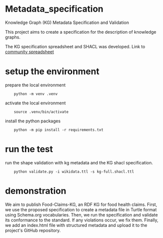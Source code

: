 # Metadata_specification

Knowledge Graph (KG) Metadata Specification and Validation

This project aims to create a specification for the description of knowledge graphs.

The KG specification spreadsheet and SHACL was developed.
Link to [community spreadsheet](https://docs.google.com/spreadsheets/d/1g6ypMzaRt6Z6rhNu4MMwgVdFJO0W47astvhXcxx66N4/edit?gid=0#gid=0)

# setup the environment
prepare the local environment
        
        python -m venv .venv

activate the local environment
        
        source .venv/bin/activate

install the python packages

        python -m pip install -r requirements.txt

# run the test
run the shape validation with kg metadata and the KG shacl specification.

        python validate.py -i wikidata.ttl -s kg-full.shacl.ttl

# demonstration 

We aim to publish Food-Claims-KG, an RDF KG for food health claims. First, we use the proposed specification to create a metadata file in Turtle format using Schema.org vocabularies. Then, we run the specification and validate its conformance to the standard. If any violations occur, we fix them. Finally, we add an index.html file with structured metadata and upload it to the project's GitHub repository. 
        
